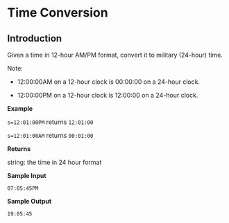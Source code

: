 # Time Conversion

## Introduction
Given a time in 12-hour AM/PM format, convert it to military (24-hour) time.

Note: 
- 12:00:00AM on a 12-hour clock is 00:00:00 on a 24-hour clock.

- 12:00:00PM on a 12-hour clock is 12:00:00 on a 24-hour clock.

**Example**

`s=12:01:00PM` returns `12:01:00`

`s=12:01:00AM` returns `00:01:00`

**Returns**

string: the time in 24 hour format

**Sample Input**

```
07:05:45PM
```

**Sample Output**
```
19:05:45
```